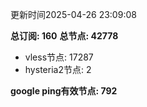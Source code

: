 更新时间2025-04-26 23:09:08

**总订阅: 160**
**总节点: 42778**
- vless节点: 17287
- hysteria2节点: 2

**google ping有效节点: 792**
